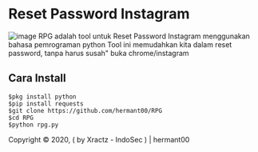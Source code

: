 # Reset Password Instagram
![image](https://github.com/Xractz/RIG/blob/master/rig.jpg)
RPG adalah tool untuk Reset Password Instagram menggunakan bahasa pemrograman python
Tool ini memudahkan kita dalam reset password, tanpa harus susah" buka chrome/instagram

## Cara Install
```
$pkg install python
$pip install requests
$git clone https://github.com/hermant00/RPG
$cd RPG
$python rpg.py
```


Copyright © 2020, ( by Xractz - IndoSec ) | hermant00


